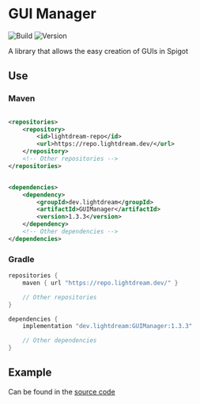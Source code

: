 # GUI Manager

![Build](../../actions/workflows/build.yml/badge.svg)
![Version](https://img.shields.io/badge/Version-1.3.3-red.svg)

A library that allows the easy creation of GUIs in Spigot

## Use

### Maven

```xml

<repositories>
    <repository>
        <id>lightdream-repo</id>
        <url>https://repo.lightdream.dev/</url>
    </repository>
    <!-- Other repositories -->
</repositories>
```

```xml

<dependencies>
    <dependency>
        <groupId>dev.lightdream</groupId>
        <artifactId>GUIManager</artifactId>
        <version>1.3.3</version>
    </dependency>
    <!-- Other dependencies -->
</dependencies>
```

### Gradle

```groovy
repositories {
    maven { url "https://repo.lightdream.dev/" }

    // Other repositories
}

dependencies {
    implementation "dev.lightdream:GUIManager:1.3.3"

    // Other dependencies
}
```

## Example

Can be found in the [source code](/src/main/java/dev/lightdream/guiamanger/example)
